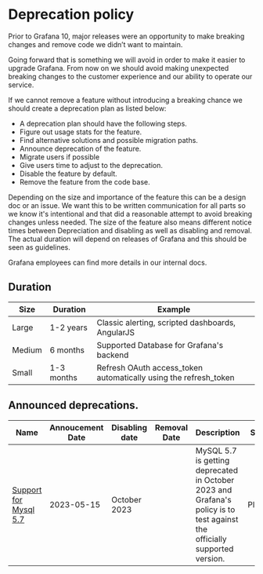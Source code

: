 # Deprecation policy

Prior to Grafana 10, major releases were an opportunity to make breaking changes and remove code we didn’t want to maintain.

Going forward that is something we will avoid in order to make it easier to upgrade Grafana. From now on we should avoid making unexpected breaking changes to the customer experience and our ability to operate our service.

If we cannot remove a feature without introducing a breaking chance we should create a deprecation plan as listed below:

- A deprecation plan should have the following steps.
- Figure out usage stats for the feature.
- Find alternative solutions and possible migration paths.
- Announce deprecation of the feature.
- Migrate users if possible
- Give users time to adjust to the deprecation.
- Disable the feature by default.
- Remove the feature from the code base.

Depending on the size and importance of the feature this can be a design doc or an issue. We want this to be written communication for all parts so we know it's intentional and that did a reasonable attempt to avoid breaking changes unless needed. The size of the feature also means different notice times between Depreciation and disabling as well as disabling and removal. The actual duration will depend on releases of Grafana and this should be seen as guidelines.

Grafana employees can find more details in our internal docs.

## Duration

| Size   | Duration   | Example                                                          |
| ------ | ---------- | ---------------------------------------------------------------- |
| Large  | 1-2 years  | Classic alerting, scripted dashboards, AngularJS                 |
| Medium | 6 months   | Supported Database for Grafana's backend                         |
| Small  | 1-3 months | Refresh OAuth access_token automatically using the refresh_token |

## Announced deprecations.

| Name                                                                     | Annoucement Date | Disabling date | Removal Date | Description                                                                                                               | Status  |
| ------------------------------------------------------------------------ | ---------------- | -------------- | ------------ | ------------------------------------------------------------------------------------------------------------------------- | ------- |
| [Support for Mysql 5.7](https://github.com/grafana/grafana/issues/68446) | 2023-05-15       | October 2023   |              | MySQL 5.7 is getting deprecated in October 2023 and Grafana's policy is to test against the officially supported version. | Planned |
